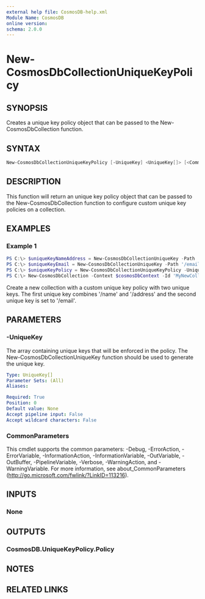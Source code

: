 ```yaml
---
external help file: CosmosDB-help.xml
Module Name: CosmosDB
online version:
schema: 2.0.0
---
```


# New-CosmosDbCollectionUniqueKeyPolicy

## SYNOPSIS

Creates a unique key policy object that can be passed to the
New-CosmosDbCollection function.

## SYNTAX

```powershell
New-CosmosDbCollectionUniqueKeyPolicy [-UniqueKey] <UniqueKey[]> [<CommonParameters>]
```

## DESCRIPTION

This function will return an unique key policy object that can
be passed to the New-CosmosDbCollection function to configure
custom unique key policies on a collection.

## EXAMPLES

### Example 1

```powershell
PS C:\> $uniqueKeyNameAddress = New-CosmosDbCollectionUniqueKey -Path '/name', '/address'
PS C:\> $uniqueKeyEmail = New-CosmosDbCollectionUniqueKey -Path '/email'
PS C:\> $uniqueKeyPolicy = New-CosmosDbCollectionUniqueKeyPolicy -UniqueKey $uniqueKeyNameAddress, $uniqueKeyEmail
PS C:\> New-CosmosDbCollection -Context $cosmosDbContext -Id 'MyNewCollection' -PartitionKey 'account' -UniqueKeyPolicy $uniqueKeyPolicy
```

Create a new collection with a custom unique key policy with two unique
keys. The first unique key combines '/name' and '/address' and the second
unique key is set to '/email'.

## PARAMETERS

### -UniqueKey

The array containing unique keys that will be enforced in the policy.
The New-CosmosDbCollectionUniqueKey function should be used to generate the unique key.

```yaml
Type: UniqueKey[]
Parameter Sets: (All)
Aliases:

Required: True
Position: 0
Default value: None
Accept pipeline input: False
Accept wildcard characters: False
```

### CommonParameters

This cmdlet supports the common parameters: -Debug, -ErrorAction, -ErrorVariable, -InformationAction, -InformationVariable, -OutVariable, -OutBuffer, -PipelineVariable, -Verbose, -WarningAction, and -WarningVariable. For more information, see about_CommonParameters (http://go.microsoft.com/fwlink/?LinkID=113216).

## INPUTS

### None

## OUTPUTS

### CosmosDB.UniqueKeyPolicy.Policy

## NOTES

## RELATED LINKS
